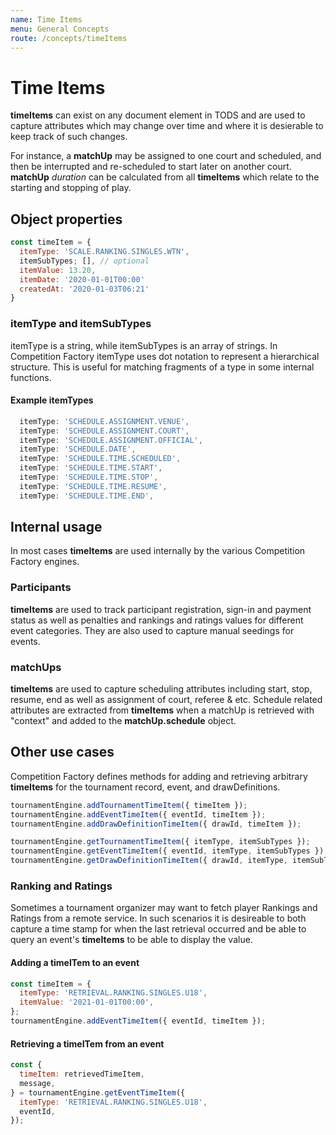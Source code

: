 ```yaml
---
name: Time Items
menu: General Concepts
route: /concepts/timeItems
---
```


# Time Items

**timeItems** can exist on any document element in TODS and are used to capture attributes which may change over time and where it is desierable to keep track of such changes.

For instance, a **matchUp** may be assigned to one court and scheduled, and then be interrupted and re-scheduled to start later on another court. **matchUp** _duration_ can be calculated from all **timeItems** which relate to the starting and stopping of play.

## Object properties

```js
const timeItem = {
  itemType: 'SCALE.RANKING.SINGLES.WTN',
  itemSubTypes; [], // optional
  itemValue: 13.20,
  itemDate: '2020-01-01T00:00'
  createdAt: '2020-01-03T06:21'
}
```

### itemType and itemSubTypes

itemType is a string, while itemSubTypes is an array of strings. In Competition Factory itemType uses dot notation to represent a hierarchical structure. This is useful for matching fragments of a type in some internal functions.

#### Example itemTypes

```js
  itemType: 'SCHEDULE.ASSIGNMENT.VENUE',
  itemType: 'SCHEDULE.ASSIGNMENT.COURT',
  itemType: 'SCHEDULE.ASSIGNMENT.OFFICIAL',
  itemType: 'SCHEDULE.DATE',
  itemType: 'SCHEDULE.TIME.SCHEDULED',
  itemType: 'SCHEDULE.TIME.START',
  itemType: 'SCHEDULE.TIME.STOP',
  itemType: 'SCHEDULE.TIME.RESUME',
  itemType: 'SCHEDULE.TIME.END',
```

## Internal usage

In most cases **timeItems** are used internally by the various Competition Factory engines.

### Participants

**timeItems** are used to track participant registration, sign-in and payment status as well as penalties and rankings and ratings values for different event categories. They are also used to capture manual seedings for events.

### matchUps

**timeItems** are used to capture scheduling attributes including start, stop, resume, end as well as assignment of court, referee & etc. Schedule related attributes are extracted from **timeItems** when a matchUp is retrieved with "context" and added to the **matchUp.schedule** object.

## Other use cases

Competition Factory defines methods for adding and retrieving arbitrary **timeItems** for the tournament record, event, and drawDefinitions.

```js
tournamentEngine.addTournamentTimeItem({ timeItem });
tournamentEngine.addEventTimeItem({ eventId, timeItem });
tournamentEngine.addDrawDefinitionTimeItem({ drawId, timeItem });

tournamentEngine.getTournamentTimeItem({ itemType, itemSubTypes });
tournamentEngine.getEventTimeItem({ eventId, itemType, itemSubTypes });
tournamentEngine.getDrawDefinitionTimeItem({ drawId, itemType, itemSubTypes });
```

### Ranking and Ratings

Sometimes a tournament organizer may want to fetch player Rankings and Ratings from a remote service. In such scenarios it is desireable to both capture a time stamp for when the last retrieval occurred and be able to query an event's **timeItems** to be able to display the value.

#### Adding a timeITem to an event

```js
const timeItem = {
  itemType: 'RETRIEVAL.RANKING.SINGLES.U18',
  itemValue: '2021-01-01T00:00',
};
tournamentEngine.addEventTimeItem({ eventId, timeItem });
```

#### Retrieving a timeITem from an event

```js
const {
  timeItem: retrievedTimeItem,
  message,
} = tournamentEngine.getEventTimeItem({
  itemType: 'RETRIEVAL.RANKING.SINGLES.U18',
  eventId,
});
```
